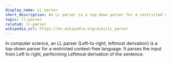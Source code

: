 ```yaml
---
display_name: LL parser
short_description: An LL parser is a top-down parser for a restricted context-free language.
topic: ll-parser
related: lr-parser
wikipedia_url: https://en.wikipedia.org/wiki/LL_parser
---
```

In computer science, an LL parser (Left-to-right, leftmost derivation) is a top-down parser for a restricted context-free language. It parses the input from Left to right, performing Leftmost derivation of the sentence. 

